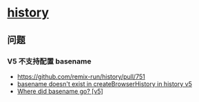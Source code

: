# [history](https://github.com/remix-run/history)

## 问题

### V5 不支持配置 basename

- https://github.com/remix-run/history/pull/751
- [basename doesn't exist in createBrowserHistory in history v5](https://github.com/remix-run/history/issues/812)
- [Where did basename go? [v5]](https://github.com/remix-run/history/issues/810)
